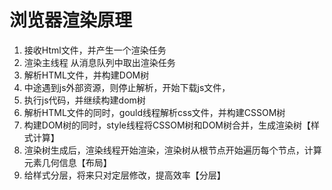 # 浏览器渲染原理

1. 接收Html文件，并产生一个渲染任务
2. 渲染主线程 从消息队列中取出渲染任务
3. 解析HTML文件，并构建DOM树
4. 中途遇到js外部资源，则停止解析，开始下载js文件，
5. 执行js代码，并继续构建dom树
6. 解析HTML文件的同时，gould线程解析css文件，并构建CSSOM树
7. 构建DOM树的同时，style线程将CSSOM树和DOM树合并，生成渲染树【样式计算】
8. 渲染树生成后，渲染线程开始渲染，渲染树从根节点开始遍历每个节点，计算元素几何信息【布局】
9. 给样式分层，将来只对定层修改，提高效率【分层】
